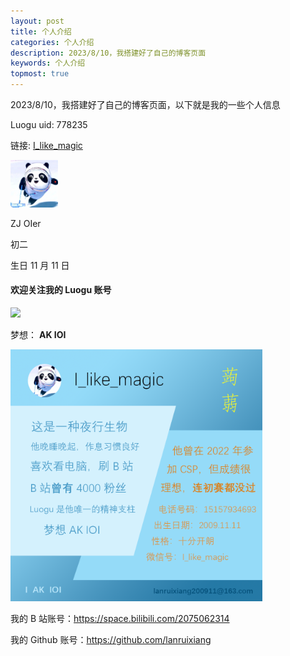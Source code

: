 ```yaml
---
layout: post
title: 个人介绍
categories: 个人介绍
description: 2023/8/10，我搭建好了自己的博客页面
keywords: 个人介绍
topmost: true
---
```


2023/8/10，我搭建好了自己的博客页面，以下就是我的一些个人信息

Luogu uid: 778235

链接: [I_like_magic](https://www.luogu.com.cn/user/778235)

<img src="/images/posts/first-blog/778235.png" width="15%">

ZJ OIer  

初二  

生日 11 月 11 日

#### 欢迎关注我的 Luogu 账号

[![](http://api.jerryz.com.cn/guzhi?id=778235&scores=100,40,18,86,0&dark_mode=true&card_width=650)](https://www.luogu.com.cn/user/778235 "垃圾估值")

梦想： **AK IOI**

<img src="/images/posts/first-blog/个人名片.png" width="80%">

我的 B 站账号：<https://space.bilibili.com/2075062314>

我的 Github 账号：<https://github.com/lanruixiang>


